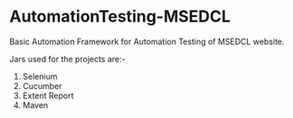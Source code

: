 # AutomationTesting-MSEDCL

Basic Automation Framework for Automation Testing of MSEDCL website.

Jars used for the projects are:-
  1. Selenium
  2. Cucumber
  3. Extent Report
  4. Maven
